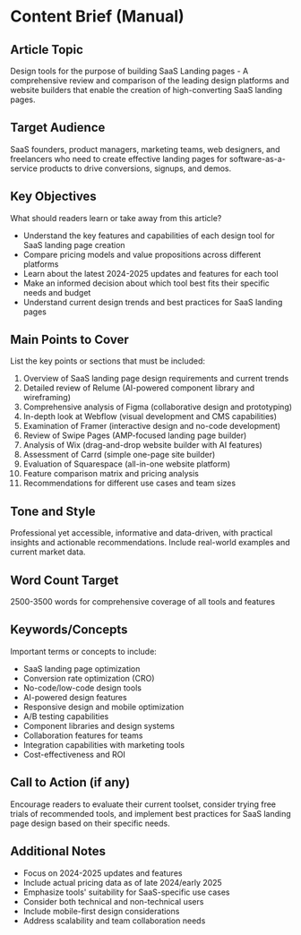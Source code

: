# Content Brief (Manual)

## Article Topic
Design tools for the purpose of building SaaS Landing pages - A comprehensive review and comparison of the leading design platforms and website builders that enable the creation of high-converting SaaS landing pages.

## Target Audience
SaaS founders, product managers, marketing teams, web designers, and freelancers who need to create effective landing pages for software-as-a-service products to drive conversions, signups, and demos.

## Key Objectives
What should readers learn or take away from this article?
- Understand the key features and capabilities of each design tool for SaaS landing page creation
- Compare pricing models and value propositions across different platforms
- Learn about the latest 2024-2025 updates and features for each tool
- Make an informed decision about which tool best fits their specific needs and budget
- Understand current design trends and best practices for SaaS landing pages

## Main Points to Cover
List the key points or sections that must be included:
1. Overview of SaaS landing page design requirements and current trends
2. Detailed review of Relume (AI-powered component library and wireframing)
3. Comprehensive analysis of Figma (collaborative design and prototyping)
4. In-depth look at Webflow (visual development and CMS capabilities)
5. Examination of Framer (interactive design and no-code development)
6. Review of Swipe Pages (AMP-focused landing page builder)
7. Analysis of Wix (drag-and-drop website builder with AI features)
8. Assessment of Carrd (simple one-page site builder)
9. Evaluation of Squarespace (all-in-one website platform)
10. Feature comparison matrix and pricing analysis
11. Recommendations for different use cases and team sizes

## Tone and Style
Professional yet accessible, informative and data-driven, with practical insights and actionable recommendations. Include real-world examples and current market data.

## Word Count Target
2500-3500 words for comprehensive coverage of all tools and features

## Keywords/Concepts
Important terms or concepts to include:
- SaaS landing page optimization
- Conversion rate optimization (CRO)
- No-code/low-code design tools
- AI-powered design features
- Responsive design and mobile optimization
- A/B testing capabilities
- Component libraries and design systems
- Collaboration features for teams
- Integration capabilities with marketing tools
- Cost-effectiveness and ROI

## Call to Action (if any)
Encourage readers to evaluate their current toolset, consider trying free trials of recommended tools, and implement best practices for SaaS landing page design based on their specific needs.

## Additional Notes
- Focus on 2024-2025 updates and features
- Include actual pricing data as of late 2024/early 2025
- Emphasize tools' suitability for SaaS-specific use cases
- Consider both technical and non-technical users
- Include mobile-first design considerations
- Address scalability and team collaboration needs
